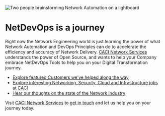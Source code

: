 ![Two people brainstorming Network Automation on a lightboard](https://www.caci.co.uk/wp-content/uploads/2021/07/network_design_deployment_1920x1080_v2.png)

# NetDevOps is a journey
Right now the Network Engineering world is just learning the power of what Network Automation and DevOps Principles can do to accelerate the efficiency and accuracy of Network Delivery. [CACI Network Services](https://www.caci.co.uk/services/network-infrastructure-consulting/network-services/) understands the power of Open Source, and wants to help your Company embrace NetDevOps Tools to help you on your Digital Transformation journey.

- [Explore featured Customers we've helped along the way](https://www.caci.co.uk/insights-filter/?_sft_category=case-studies&_sft_services=network-design-deployment-management)
- [Explore interesting Networking, Security, Cloud and Infrastructure jobs at CACI](https://www.jobserve.com/gb/en/listings/employers/caci-network-services/?lid=6f0fd8f357)
- [Hear our thoughts on the state of the Network Industry](https://www.caci.co.uk/insights-filter/?_sft_category=opinions&_sft_services=network-design-deployment-management)

Visit [CACI Network Services](https://www.caci.co.uk/services/network-infrastructure-consulting/) to [get in touch](https://info.caci.co.uk/contact-us-network-services) and let us help you on your journey today.
